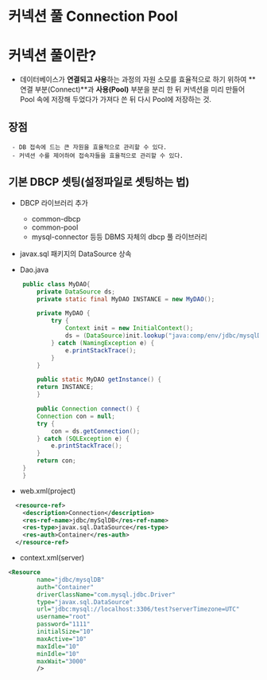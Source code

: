 # 커넥션 풀 Connection Pool

# 커넥션 풀이란?
 - 데이터베이스가 **연결되고 사용**하는 과정의 자원 소모를 효율적으로 하기 위하여 **연결 부분(Connect)**과 **사용(Pool)** 부분을 분리 한 뒤 커넥션을 미리 만들어 Pool 속에 저장해 두었다가 가져다 쓴 뒤 다시 Pool에 저장하는 것.

 ## 장점
     - DB 접속에 드는 큰 자원을 효율적으로 관리할 수 있다.
	 - 커넥션 수를 제어하여 접속자들을 효율적으로 관리할 수 있다.




## 기본 DBCP 셋팅(설정파일로 셋팅하는 법)

- DBCP 라이브러리 추가
    - common-dbcp 
    - common-pool
    - mysql-connector 등등 DBMS 자체의 dbcp 풀 라이브러리
- javax.sql 패키지의 DataSource 상속

- Dao.java
```java
    public class MyDAO{
        private DataSource ds;
        private static final MyDAO INSTANCE = new MyDAO();

	    private MyDAO {
		    try {
	    		Context init = new InitialContext(); 
    			ds = (DataSource)init.lookup("java:comp/env/jdbc/mysqlDB");
		    } catch (NamingException e) {			
			    e.printStackTrace();
		    }
	    }

        public static MyDAO getInstance() {
		return INSTANCE;
	    }

        public Connection connect() {
		Connection con = null;
		try {
			con = ds.getConnection();
		} catch (SQLException e) {			
			e.printStackTrace();
		}		
		return con;
	}
    }
```


- web.xml(project)

```xml
  <resource-ref>
  	<description>Connection</description>
  	<res-ref-name>jdbc/mySqlDB</res-ref-name>
  	<res-type>javax.sql.DataSource</res-type>
  	<res-auth>Container</res-auth>
  </resource-ref>
```
- context.xml(server)
```xml
<Resource
    	name="jdbc/mysqlDB"
    	auth="Container"
    	driverClassName="com.mysql.jdbc.Driver"
    	type="javax.sql.DataSource"
    	url="jdbc:mysql://localhost:3306/test?serverTimezone=UTC"
    	username="root"
    	password="1111"
    	initialSize="10"
    	maxActive="10"
    	maxIdle="10"
    	minIdle="10"
    	maxWait="3000"
    	/>
```